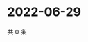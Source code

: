 # 2022-06-29

共 0 条

<!-- BEGIN WEIBO -->
<!-- 最后更新时间 Wed Jun 29 2022 02:01:24 GMT+0800 (China Standard Time) -->

<!-- END WEIBO -->
